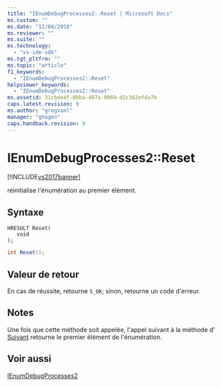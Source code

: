 ```yaml
---
title: "IEnumDebugProcesses2::Reset | Microsoft Docs"
ms.custom: ""
ms.date: "11/04/2016"
ms.reviewer: ""
ms.suite: ""
ms.technology: 
  - "vs-ide-sdk"
ms.tgt_pltfrm: ""
ms.topic: "article"
f1_keywords: 
  - "IEnumDebugProcesses2::Reset"
helpviewer_keywords: 
  - "IEnumDebugProcesses2::Reset"
ms.assetid: 31cbde4f-0bba-497a-9969-d2c342ef4a7b
caps.latest.revision: 9
ms.author: "gregvanl"
manager: "ghogen"
caps.handback.revision: 9
---
```

# IEnumDebugProcesses2::Reset
[!INCLUDE[vs2017banner](../../../code-quality/includes/vs2017banner.md)]

réinitialise l'énumération au premier élément.  
  
## Syntaxe  
  
```cpp#  
HRESULT Reset(  
   void  
);  
```  
  
```c#  
int Reset();  
```  
  
## Valeur de retour  
 En cas de réussite, retourne `S_OK`; sinon, retourne un code d'erreur.  
  
## Notes  
 Une fois que cette méthode soit appelée, l'appel suivant à la méthode d' [Suivant](../../../extensibility/debugger/reference/ienumdebugprocesses2-next.md) retourne le premier élément de l'énumération.  
  
## Voir aussi  
 [IEnumDebugProcesses2](../../../extensibility/debugger/reference/ienumdebugprocesses2.md)